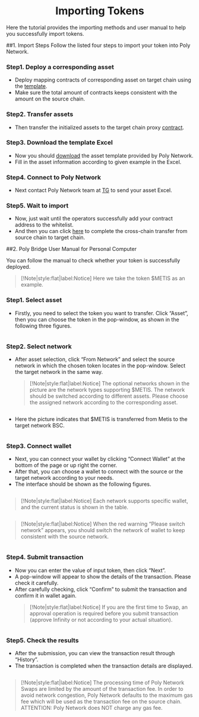 <h1 align="center">Importing Tokens</h1>

Here the tutorial provides the importing methods and user manual to help you successfully import tokens. 

##1. Import Steps
Follow the listed four steps to import your token into Poly Network. 

### Step1. Deploy a corresponding asset
- Deploy mapping contracts of corresponding asset on target chain using the [template](https://github.com/polynetwork/eth-contracts/blob/master/contracts/core/assets/erc20_template/ERC20Template.sol). 
- Make sure the total amount of contracts keeps consistent with the amount on the source chain.

### Step2. Transfer assets
- Then transfer the initialized assets to the target chain proxy [contract](../../Core_Smart_Contract/Contract/TestNet.md).

### Step3. Download the template Excel
- Now you should [download](http://81.69.45.203/new_product/integrate_assets/resources/import_asset_template.xlsx) the asset template provided by Poly Network.
- Fill in the asset information according to given example in the Excel.

### Step4. Connect to Poly Network
- Next contact Poly Network team at [TG](https://t.me/joinchat/Hjv5NBrfO1C2LyODQfxVDw) to send your asset Excel.

### Step5. Wait to import
- Now, just wait until the operators successfully add your contract address to the whitelist.
- And then you can click [here](https://bridge.poly.network/testnet) to complete the cross-chain transfer from source chain to target chain.

##2. Poly Bridge User Manual for Personal Computer

You can follow the manual to check whether your token is successfully deployed.

> [!Note|style:flat|label:Notice]
> Here we take the token $METIS as an example.

### Step1. Select asset
- Firstly, you need to select the token you want to transfer. Click “Asset”, then you can choose the token in the pop-window, as shown in the following three figures.
<div align=center><img src="resources/token_selectassect_step1.png" alt=""/></div>
<div align=center><img src="resources/token_selectassect_step2.png" alt=""/></div>
<div align=center><img src="resources/token_selectassect_step3.png" alt=""/></div>

### Step2. Select network
- After asset selection, click “From Network” and select the source network in which the chosen token locates in the pop-window. Select the target network in the same way.
  > [!Note|style:flat|label:Notice]
  > The optional networks shown in the picture are the network types supporting $METIS. The network should be switched according to different assets. Please choose the assigned network according to the corresponding asset.

<div align=center><img src="resources/token_selectnetwork_step1.png" alt=""/></div>

- Here the picture indicates that $METIS is transferred from Metis to the target network BSC.
<div align=center><img src="resources/token_selectnetwork_step2.png" alt=""/></div>

### Step3. Connect wallet
- Next, you can connect your wallet by clicking “Connect Wallet” at the bottom of the page or up right the corner. 
- After that, you can choose a wallet to connect with the source or the target network according to your needs. 
- The interface should be shown as the following figures.
<div align=center><img src="resources/token_connectwallet_step1.png" alt=""/></div>

<div align=center><img src="resources/token_connectwallet_step2.png" alt=""/></div>

  > [!Note|style:flat|label:Notice]
  > Each network supports specific wallet, and the current status is shown in the table.

<div align=center><img src="resources/token_connectwallet_step3.png" alt=""/></div>

  > [!Note|style:flat|label:Notice]
  > When the red warning “Please switch network” appears, you should switch the network of wallet to keep consistent with the source network.

<div align=center><img src="resources/token_connectwallet_step4.png" alt=""/></div>

### Step4. Submit transaction
- Now you can enter the value of input token, then click “Next”. 
- A pop-window will appear to show the details of the transaction. Please check it carefully. 
- After carefully checking, click “Confirm” to submit the transaction and confirm it in wallet again.
  > [!Note|style:flat|label:Notice]
  > If you are the first time to Swap, an approval operation is required before you submit transaction (approve Infinity or not according to your actual situation).

<div align=center><img src="resources/token_connectwallet_step5.png" alt=""/></div>

### Step5. Check the results
- After the submission, you can view the transaction result through “History”. 
- The transaction is completed when the transaction details are displayed.
<div align=center><img src="resources/token_connectwallet_step6.png" alt=""/></div>
 
  > [!Note|style:flat|label:Notice]
  > The processing time of Poly Network Swaps are limited by the amount of the transaction fee. 
  > In order to avoid network congestion, Poly Network defaults to the maximum gas fee which will be used as the transaction fee on the source chain. 
  > ATTENTION: Poly Network does NOT charge any gas fee.


